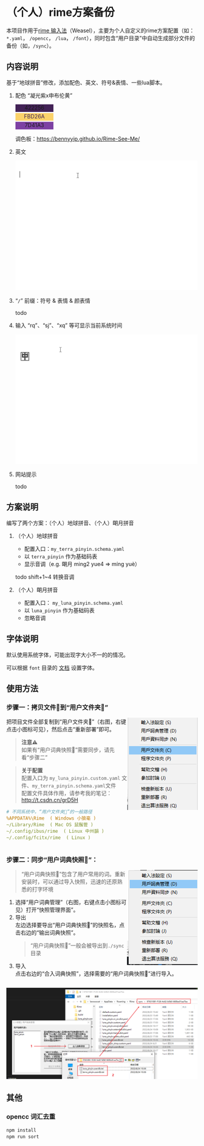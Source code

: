 # （个人）rime方案备份

本项目作用于[rime 输入法](https://rime.im/)（Weasel），主要为个人自定义的rime方案配置（如：`*.yaml`， `/opencc`， `/lua`， `/font`），同时包含“用户目录”中自动生成部分文件的备份（如，`/sync`）。

## 内容说明

基于“地球拼音”修改，添加配色、英文、符号&表情、一些lua脚本。

1. 配色 “凝光紫x申布伦黄”
    
    <div style="text-align:center;margin:3px 0px;background:#422256;width:100px;height:20px;">422256</div>
    <!-- 0x562242 422256 -->
    <div style="text-align:center;margin:3px 0px;background:#FBD26A;width:100px;height:20px;color:#422256;">FBD26A</div>
    <!-- 0x6AD2FB FBD26A -->
    <div style="text-align:center;margin:3px 0px;background:#7D41A3;width:100px;height:20px;">7D41A3</div>
    <!-- 0xA3417D 7D41A3 -->
    
    调色板：<https://bennyyip.github.io/Rime-See-Me/>

2. 英文 

    ![输入法英文预览gif](./.github/assets/preview-easy_en.gif)

3. “`/`” 前缀：符号 & 表情 & 颜表情

    todo 

4. 输入 “rq”、“sj”、“xq” 等可显示当前系统时间

    ![输入法系统时间预览gif](./.github/assets/preview_luatime_compress.gif)

5. 网站提示

    todo 

## 方案说明

编写了两个方案：（个人）地球拼音、（个人）朙月拼音

1. （个人）地球拼音

    + 配置入口：`my_terra_pinyin.schema.yaml`
    +  以 `terra_pinyin` 作为基础码表
    + 显示音调（e.g. 朙月 ming2 yue4 => míng yuè）
    
    todo shift+1~4 转换音调

2. （个人）朙月拼音

    + 配置入口： `my_luna_pinyin.schema.yaml`
    + 以 `luna_pinyin` 作为基础码表
    + 忽略音调

## 字体说明

默认使用系统字体，可能出现字大小不一的的情况。

可以根据 `font` 目录的 [文档](./font/README.md) 设置字体。

## 使用方法

### 步骤一：拷贝文件📄到“用户文件夹📁”

<img src='./.github/assets/userdata-opt.png' style='float:right'></img>

把项目文件全部复制到“用户文件夹📁”（右图，右键点击小图标可见），然后点击“重新部署”即可。

> **注意⚠️**<br>
> 如果有“用户词典快照🎦”需要同步，请先看“步骤二”

> **关于配置**<br>
> 配置入口为 `my_luna_pinyin.custom.yaml` 文件、`my_terra_pinyin.schema.yaml`文件<br>
> 配置文件具体作用，请参考我的笔记：<http://t.csdn.cn/grD5H>
<!-- https://blog.csdn.net/LawssssCat/article/details/103482619 -->

```yml
# 不同系统中，“用户文件夹📁”的一般路径
%APPDATA%\Rime  ( Windows 小狼毫 )
~/Library/Rime  ( Mac OS 鼠鬚管 )
~/.config/ibus/rime  ( Linux 中州韻 )
~/.config/fcitx/rime  ( Linux )
```

<div style='clear: both;'></div>

### 步骤二：**同步“用户词典快照🎦”**：

<img src='./.github/assets/dict-opt.png' style='float:right'></img>

> “用户词典快照🎦”包含了用户常用的词。重新安装时，可以通过导入快照，迅速的还原熟悉的打字环境

1. 选择“用户词典管理”（右图，右键点击小图标可见）打开“快照管理界面”。
2. 导出<br>
    左边选择要导出“用户词典快照🎦”的快照名，点击右边的“输出词典快照”。
    > “用户词典快照🎦”一般会被导出到`./sync`目录
3. 导入<br>
    点击右边的“合入词典快照”，选择需要的“用户词典快照🎦”进行导入。

<div style='clear: both;'></div>

![同步词典快照](./.github/assets/dict-merge.png)

## 其他

### opencc 词汇去重

```bash
npm install
npm run sort
```
